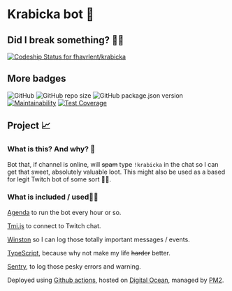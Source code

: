 # Krabicka bot 🤖

## Did I break something? 🤦‍♂️

[![Codeship Status for fhavrlent/krabicka](https://app.codeship.com/projects/3b49cbd0-7a86-0138-8c59-4ab973632a01/status?branch=master)](https://app.codeship.com/projects/396669)

## More badges

![GitHub](https://img.shields.io/github/license/fhavrlent/krabicka) ![GitHub repo size](https://img.shields.io/github/repo-size/fhavrlent/krabicka) ![GitHub package.json version](https://img.shields.io/github/package-json/v/fhavrlent/krabicka) [![Maintainability](https://api.codeclimate.com/v1/badges/09117691334146af2e52/maintainability)](https://codeclimate.com/github/fhavrlent/krabicka-bot/maintainability) [![Test Coverage](https://api.codeclimate.com/v1/badges/09117691334146af2e52/test_coverage)](https://codeclimate.com/github/fhavrlent/krabicka-bot/test_coverage)

## Project 📈

### What is this? And why? 🤔

Bot that, if channel is online, will ~~spam~~ type `!krabicka` in the chat so I can get that sweet, absolutely valuable loot. This might also be used as a based for legit Twitch bot of some sort 🤷‍♂️.

### What is included / used👷‍♂️

[Agenda](https://github.com/agenda/agenda) to run the bot every hour or so.

[Tmi.js](https://github.com/tmijs/tmi.js) to connect to Twitch chat.

[Winston](https://github.com/winstonjs/winston) so I can log those totally important messages / events.

[TypeScript](https://www.typescriptlang.org/), because why not make my life ~~harder~~ better.

[Sentry](https://sentry.io/), to log those pesky errors and warning.

Deployed using [Github actions](https://github.com/features/actions), hosted on [Digital Ocean](https://digitalocean.com), managed by [PM2](https://pm2.keymetrics.io/).
